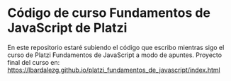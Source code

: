 # Código de curso Fundamentos de JavaScript de Platzi
En este repositorio estaré subiendo el código que escribo mientras sigo el curso de Platzi Fundamentos de JavaScript a modo de apuntes.
Proyecto final del curso en: https://lbardalezg.github.io/platzi_fundamentos_de_javascript/index.html